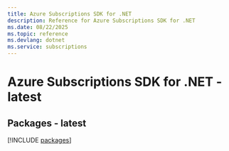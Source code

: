 ```yaml
---
title: Azure Subscriptions SDK for .NET
description: Reference for Azure Subscriptions SDK for .NET
ms.date: 08/22/2025
ms.topic: reference
ms.devlang: dotnet
ms.service: subscriptions
---
```

# Azure Subscriptions SDK for .NET - latest
## Packages - latest
[!INCLUDE [packages](subscriptions-index.md)]